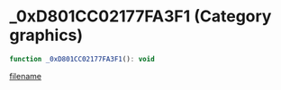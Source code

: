 # _0xD801CC02177FA3F1 (Category graphics)

```js
function _0xD801CC02177FA3F1(): void
```

[filename](_0xD801CC02177FA3F1_m.md ':include')